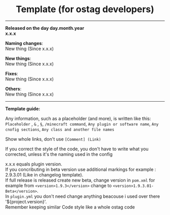 <div align="center">

# Template (for ostag developers)
</div>

-----------------------------------------------------------------
**Released on the day day.month.year** </br>
**x.x.x** </br>

__Naming changes__: </br>
New thing (Since x.x.x)  </br>

__New things__: </br>
New thing (Since x.x.x)  </br>

__Fixes__: </br>
New thing (Since x.x.x)  </br>

__Others__: </br>
New thing (Since x.x.x)  </br>

-------------------------------------------------
__Template guide:__ </br>

Any information, such as a placeholder (and more), is written like this: `Placeholder` , `&` , `§`, `/minecraft command`, `Any plugin or software name`, `Any cnofig sections`, `Any class and another file names`</br>

Show whole links, don't use `[Comment] (Link)` </br>

If you correct the style of the code, you don't have to write what you corrected, unless it's the naming used in the config

x.x.x equals plugin version. </br>
If you concributing in beta version use additional markings for example : 2.9.3.01 (Like in changelog template). </br>
If full release is released create new beta, change version  in `pom.xml` for example from `<version>1.9.3</version>` change to `<version>1.9.3.01-Beta</version>`. </br>
In `plugin.yml` you don't need change anything  beacouse i used over there '${project.version}'. </br>
Remember keeping similar Code style like a whole ostag code </br>



